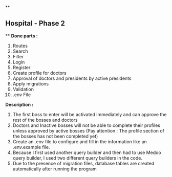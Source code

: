 **
## Hospital - Phase 2

**
**Done parts :**

 1. Routes
 2. Search
 3. Filter
 4. Login
 5. Register
 6. Create profile for doctors
 7. Approval of doctors and presidents by active presidents
 8. َApply migrations
 9. Validation
 10. .env File

**Description :**

 1. The first boss to enter will be activated immediately and can approve the rest of the bosses and doctors
 2. Doctors and Inactive bosses will not be able to complete their profiles unless approved by active bosses (Pay attention : The profile section of the bosses has not been completed yet)
 3. Create an .env file to configure and fill in the information like an .env.example file.
 4. Because I first used another query builder and then had to use Medoo query builder, I used two different query builders in the code.
 5. Due to the presence of migration files, database tables are created automatically after running the program
